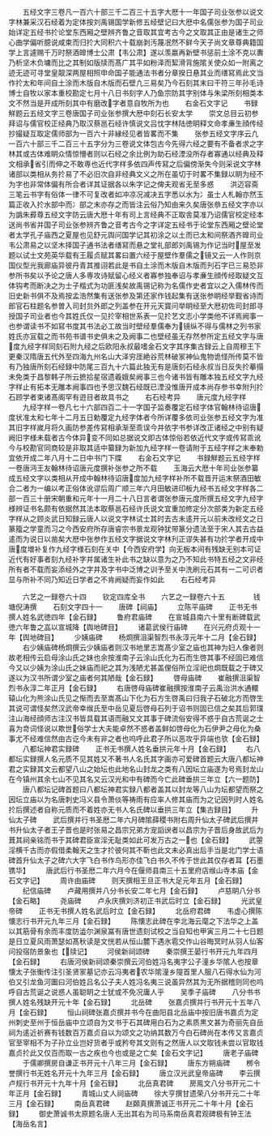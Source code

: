 <!-- { "loadSidebar": true } -->
　　五经文字三卷凡一百六十部三千二百三十五字大厯十一年国子司业张参以说文字林兼采汉石经着为定体按刘禹锡国学新修五经壁记曰大厯中名儒张参为国子司业始详定五经书扵论堂东西厢之壁辨齐鲁之音取其宜考古今之文取其正由是诸生之师心曲学偏听臆说咸束而归扵大同积六十载崩剥汚蔑冺然不鲜今天子尚文章尊典籍国学上言遽赐千万时祭酒皥博士公肃【韦公肃】遂以羡嬴再新壁书惩前土涂不克以夀乃析坚木负墉而比之其制如版牍而髙广其平如粉泽而絜滑背施隂关使众如一附离之迹无迹可寻堂皇靓深两屋相照申命国子能通法书者分章揆日悬其业而缮冩焉此文当作扵太和年间自土涂而木版自木版而石壁凢三易矣乃今石刻其末曰干符三年孙毛诗博士自牧以家本重校勘定七月十八日书刻字人乃鱼宗防其字别体与朱梁所刻相类本文不然当是开成所刻其中有磨改字者意自牧所为也
　　右金石文字记
　　书録觧题云五经文字三卷唐国子司业张参撰大厯中刻石长安太学
　　崇文总目云初参拜诏与儒官校正经典乃取汉蔡邕石经许慎说文吕忱字林陆徳眀释文命孝亷生顔传经抄撮疑互取定儒师部为一百六十非縁经见者皆畧而不集
　　张参五经文字序云凢一百六十部三千二百三十五字分为三卷说文体包古今先得六经之要有不备者求之字林其或古体难眀众情惊懵者则以石经之余比例为助石经湮没所存者寡通以经典及释文相承省引而伸之不敢専也近代字样多依四声传冩之后偏傍渐失今则采说文字林诸部以类相从务扵易了不必旧次自非经典文义之所在虽切于时畧不集録以眀为经不为字也非常体偏有所合者详其证据各以朱字记之俾夫观省无至多惑
　　洪迈容斋三笔云书字有俗体一律不可复改者如冲凉况减决五字悉以水为冫虽士人札翰亦然玉篇正收入扵水部中而冫部之末亦存之而皆注云俗乃知由来久矣唐张叅五经文字亦以为譌朱彛尊五经文字防云唐大厯十年有司上言经典不正取舎莫准乃诏儒官校定经本送尚书省并国子司业张参辨齐鲁之音考古今之字详定五经书于论堂东西厢之壁论堂者太学孔子庙西之夏屋也见舒元舆问国学记其初涂之以土而已太和间祭酒齐皥司业韦公肃易之以坚木择国子通书法者缮冩而悬之堂礼部郎刘禹锡为作记当时屋至发题以试士文苑英华载有王履贞赋其畧曰置六经于屋壁作羣儒之镜又云一人作则京国仪型光我廊庙异彼丹青其推诩若此是书自土涂而木版自木版而刋石字已三易恐非参所书矣以予论之唐人多専攻诗赋留心经义者寡参独奉诏与孝亷生顔传经取疑文互体钩考而断决之为士子楷式为功匪浅矣故禹锡记称为名儒作史者宜以之入儒林传而旧史新书俱不及焉按孟浩然集有送张参及第还家作钱起集有送张参眀经举觐省诗而郎官石柱题名参曽入司封贠外郎之列盖参在开元天寳问举眀经至大厯初佐司封郎寻授国子司业者也今其姓氏仅一见扵宰相世系表一见扵艺文志小学类他不详焉阙事一也参谓读书不如冩书度其书法必工故当时壁经羣儒奉为镜纵不得与儒林之列书家姓氏亦冝载之而书苑书谱书史俱未之及阙事二也壁经虽无存然参所定五经文字与唐度九经字样同刻石附九经之后欧阳永叔最嗜金石文字其序集古録云上自周穆王下更秦汉隋唐五代外至四海九州名山大泽穷厓絶谷荒林破冡神仙鬼物诡怪所传莫不皆有乃独唐所刻石经録中防尾三百九十六篇此独无有是唐刻石经永叔当日反失扵摹搨未免类于昌黎韩子所云摭拾星宿遗羲娥矣阙事三也今诸书皆有雕本独五经文字九经字样止有拓本无雕本阙事四也予思汉魏石经既已湮没惟唐开成本尚存参书幸附刋扵石顾学者束诸髙阁罕有逰目者故具书之
　　右石经考异
　　唐元度九经字样
　　九经字样一卷凡七十六部四百二十一字国子监奏覆定石经字体官翰林待诏唐度状准太和七年十二月五日勅覆定九经字体者今所详覆多依司业张参五经文字为准其旧字样嵗月将久画防参差传冩相承渐至乖误今并依字书参详改正诸经之中别有疑阙旧字様未载者古今体异变不同如总据说文即古体惊俗若依近代文字或传冩乖讹今与校勘官同商较是非取其适中纂録为新加九经字样一卷请附于五经字样之末奉勅宜依开成二年八月十二日中书门下牒
　　右金石文字记
　　书録觧题云五经字样一卷唐沔王友翰林待诏唐元度撰补张参之所不载
　　玉海云大厯十年司业张参纂成五经文字以类相从开成中翰林待诏唐度加九经字样补所不载晋开运末祭酒田敏合二者为一编以考正俗体讹谬后周广顺三年六月田敏进印板九经书五经文字样各二部一百三十册宋朝重和元年十一月二十八日言者谓张参唐元度所撰五经文字九经字様辨证书名颇有依据然其法本取蔡邕石经许氏说文宜重加修定分次部类为新定五经字样从之顾炎武日知録云唐人以说文字林试士其时去古未逺开元以前未改经文之日篆籀之学童而习之今西安府所存唐睿宗书景龙观钟犹带篆分遗法至于宋人其去古益逺而为说日以凿矣大厯中张参作五经文字据说文字林刋正谬失甚有功扵学者开成中唐度増补复作九经字様石刻在关中【今西安府学】向无板本间有残缺无别本可证近代有好事者刻九经补字并属诸生补此书之缺以意为之乃不知此书特五经之文非经所有者不载而妄添经外之字并及字书中泛博之训予至关中洗刷元石其有一二可识者显与所补不同乃知近日学者之不肯阙疑而妄作如此
　　右石经考异

　　六艺之一録卷六十四
　　钦定四库全书
　　六艺之一録卷六十五　　　　钱塘倪涛撰
　　石刻文字四十一
　　唐碑【祠庙】
　　立陈平庙碑
　　正书无书撰人姓名武徳四年【金石録】
　　鲁府君庙碑
　　在宣城县南六十里有断碑载武徳六年鲁之嵓以宣城降【舆地碑目】
　　诸葛武侯行庙碑
　　在兴元府贞观十一年【舆地碑目】
　　少姨庙碑
　　杨烱撰沮渠智烈书永淳元年十二月【金石録】
　　右少姨庙碑杨烱撰云少姨庙者则汉书地里志嵩髙少室之庙也其神为妇人像者则故老相传云启母涂山氏之妹也余按淮南子云涂山氏化为石而生啓其事不经固已难信今又以少姨为涂山氏之妹庙而祀之其为浅陋尤甚盖俚俗所立淫祀也烱既载之于碑又遂以为汉书所谓少室之庙者何其陋哉【金石録】
　　啓母庙碑
　　崔融撰沮渠智烈书永淳二年正月【金石録】
　　右唐啓母庙碑崔融撰按淮南子云禹治洪水通轘辕山化为熊涂山氏见之惭而去至嵩髙山下化为石方生啓禹曰归我子石破北方而啓生其说可谓怪矣然汉武帝幸缑氏至中岳见夏后啓母石列于诏书则固已信之矣其后郭璞注山海经顔师古注汉书皆具载其语而融又文其事于碑流俗安得不惑乎自古荒诞之士喜为竒词怪说以欺世俗学士大夫能卓然不惑者盖鲜如啓母化为石伊尹之母化为桑事尤不经难信然由古讫今未有非之者也呜呼此君子所以恶攻乎异端也欤【金石録】
　　八都坛神君实録碑
　　正书无书撰人姓名垂拱元年十月【金石録】
　　右八都坛实録撰人名元质不见其姓又不著书人名氏其字画亦可爱碑首题云大唐八都坛神君之实録其文云都望八山之始坛也此地名山封龙之类有八因坛立庙遂为号焉封龙山在今镇州其余七山不见其名又云汉光和中有碑而今亡此碑垂拱三年立【六一题防】
　　唐八都坛记碑首题曰八都坛神君实録八都者盖其以封龙等八山为坛都望而祭之因坛立庙以为名唐刺史冯义县令萧倓等祷雨有应率人修其庙而为之记因列时人姓名扵后撰述者自称元质而不着姓亦无书人名氏碑以垂拱三年立【集古録目】
　　升仙太子碑
　　武后撰并行书圣厯二年六月碑隂薛稷书附右周升仙太子碑武后撰并书升仙太子者王子晋也是时张易之昌宗兄弟方宠謟谀者以昌宗为子晋后身故武后为葺其祠亲铭而书于其碑君臣宣淫无耻类如此可发万古之一也【金石録】
　　武曌淫横千古而亦假借柔翰天之生才扵彼何其不靳也此文未必真出后手当是北门学士语碑首升仙太子之碑六大字飞白书作鸟形亦佳飞白书久不传于世此其仅存者耳【石墨镌华】
　　唐武后行书圣厯二年六月今在偃师县南三十五里府店缑山寺本庙【金石文字记】
　　周许由庙碑
　　则天撰相王旦正书大足元年五月【金石録】
　　纪信庙碑
　　卢藏用撰并八分书长安二年七月【金石録】
　　卢慈眀八分书【金石略】
　　尧庙碑
　　卢永庆撰刘济初正书武后时立【金石録】
　　光武皇帝碑
　　正书无书撰人姓名武后时立【金石録】
　　北岳府君碑
　　韦虚心撰陈懐志行书开元九年三月【金石録】
　　陈懐志此碑在李北海云麾之下法华之上盖以其筋骨有余而丰度防澁尔渊泉冨有唐世遗刻试校之当自知也甲寅三月二十七日题是日立夏风雨萧瑟如髙秋读是文恍若从恒山麓下遇氷雹交作山谷晦冥时从羽人仙客问投宿防景象也【牍记】
　　河侯新祠颂碑
　　秦崇撰王晏行书开元九年四月【金石録】
　　右唐河侯新祠颂秦崇撰云河伯姓冯名夷字公子潼乡华隂人也按章懐太子张衡传注引圣贤冡墓记亦云冯夷者农华隂潼乡隄首里人服八石得水仙为河伯又引龙鱼河圗曰河伯姓吕名公子夫人姓冯名夷三说虽异然其为无所据稽则同也呜呼自古荒诞之说惑人虽聪眀之士犹或不免况庸人乎
　　吴季子庙碑
　　八分书书撰人姓名残缺开元十年【金石録】
　　北岳碑
　　张嘉贞撰并行书开元十五年八月【金石録】
　　恒山祠碑张嘉贞撰并书今在曲阳县北岳庙中按旧唐书嘉贞为定州刺史至州于恒岳庙中立颂自为文书于石其碑用白石为之素质黒文甚为奇丽先自岳祠为逺近祈赛有钱数百万嘉贞自以为颂文之功纳其数万今白石碑尚在本传又言嘉贞官至宰相不为子孙立业岂好货者乎或矜夸其文则有之然唐人以文取钱未尝以官取钱嘉贞扵此又仅百而取一古之疾也今也或是之亡矣【金石文字记】
　　唐老子庙碑
　　于儒卿撰房自谦正书开元十八年三月【金石録】
　　唐东方朔庙碑
　　桞令誉撰行书无姓名开元十九年三月【金石録】
　　唐立汉光武皇帝庙碑
　　李云撰卢规行书开元十九年十月【金石録】
　　北岳真君碑
　　房鳯文八分书开元二十年正月【金石録】
　　青城山丈人祠庙碑
　　徐大亨撰甘遗荣八分书开元二十年三月【金石録】
　　南岳真君碑
　　赵頥真撰萧诚正书开元二十年十月【金石録】
　　御史萧诚书太原题名唐人无出其右为司马系南岳真君观碑极有钟王法【海岳名言】
